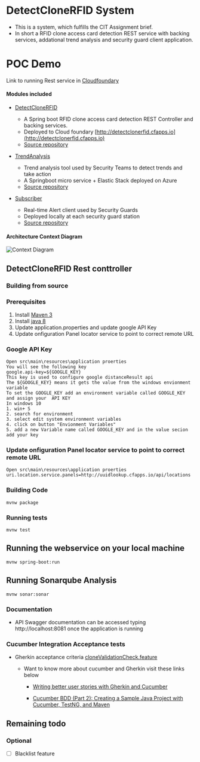 # DetectCloneRFID System
- This is a system, which fulfills the CIT Assignment brief. 
- In short a RFID clone access card detection REST service with backing services, addational trend analysis and security guard client application.

# POC Demo
Link to running Rest service in [Cloudfoundary](http://detectclonerfid.cfapps.io)

#### Modules included
- [DetectCloneRFID](https://github.com/BravoTeam2018/DetectCloneRFID)    
    - A Spring boot RFID clone access card detection REST Controller and backing services.  
    - Deployed to Cloud foundary [http://detectclonerfid.cfapps.io](http://detectclonerfid.cfapps.io)
    - [Source repository](https://github.com/BravoTeam2018/DetectCloneRFID) 
     
- [TrendAnalysis](https://github.com/BravoTeam2018/trendanalysis)  
    - Trend analysis tool used by Security Teams to detect trends and take action
    - A Springboot micro service + Elastic Stack deployed on Azure 
    - [Source repository](https://github.com/BravoTeam2018/trendanalysis)
- [Subscriber](https://github.com/BravoTeam2018/Subscriber) 
    - Real-time Alert client used by Security Guards
    - Deployed locally at each security guard station  
    - [Source repository](https://github.com/BravoTeam2018/Subscriber)

#### Architecture Context Diagram 
![Context Diagram](DetectCloneRFID/blob/master/docs/ContextDiagram.png)


## DetectCloneRFID Rest conttroller 

### Building from source

### Prerequisites 
1. Install [Maven 3]( https://maven.apache.org/)
2. Install [java 8]( http://www.oracle.com/technetwork/java/javase/downloads/jdk8-downloads-2133151.html)
3. Update application.properties and update google API Key
4. Update onfiguration Panel locator service to point to correct remote URL

###  Google API Key
```
Open src\main\resources\application proerties
You will see the following key
google.api-key=${GOOGLE_KEY}
This key is used to configure google distanceResult api
The ${GOOGLE_KEY} means it gets the value from the windows envionment variable
To set the GOOGLE_KEY add an environment variable called GOOGLE_KEY and assign your  API KEY
In windows 10
1. win+ S
2. search for environment
3. select edit system environment variables
4. click on button "Envionment Variables" 
5. add a new Variable name called GOOGLE_KEY and in the value secion add your key

```

### Update onfiguration Panel locator service to point to correct remote URL
```
Open src\main\resources\application proerties
uri.location.service.panels=http://uuidlookup.cfapps.io/api/locations
```

### Building Code
```
mvnw package
```

### Running tests
```
mvnw test
```

## Running the webservice on your local machine
```
mvnw spring-boot:run
```

## Running Sonarqube Analysis 
```
mvnw sonar:sonar
```

### Documentation
  - API Swagger documentation can be accessed typing http://localhost:8081 once the application is running

### Cucumber Integration Acceptance tests
- Gherkin acceptance criteria [cloneValidationCheck.feature](https://github.com/eamonfoy-cit/rfidclone/blob/master/src/test/resources/cucumber/cloneValidationCheck.feature)


  - Want to know more about cucumber and Gherkin visit these links below
    - [Writing better user stories with Gherkin and Cucumber](https://medium.com/@mvwi/story-writing-with-gherkin-and-cucumber-1878124c284c)

    - [Cucumber BDD (Part 2): Creating a Sample Java Project with Cucumber, TestNG, and Maven](https://medium.com/agile-vision/cucumber-bdd-part-2-creating-a-sample-java-project-with-cucumber-testng-and-maven-127a1053c180)


## Remaining todo

### Optional
- [ ] Blacklist feature
